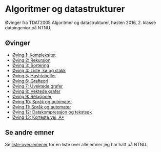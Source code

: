# Algoritmer og datastrukturer
Øvinger fra TDAT2005 Algoritmer og datastrukturer, høsten 2016, 2. klasse dataingeniør på NTNU.

## Øvinger
- [Øving 1: Kompleksitet](Øving%2001)
- [Øving 2: Rekursjon](Øving%2002)
- [Øving 3: Sortering](Øving%2003)
- [Øving 4: Liste, kø og stakk](Øving%2004)
- [Øving 5: Hashtabeller](Øving%2005)
- [Øving 6: Grafteori](Øving%2006)
- [Øving 7: Uvektede grafer](Øving%2007)
- [Øving 8: Vektede grafer](Øving%2008)
- [Øving 9: Relasjoner](Øving%2009)
- [Øving 10: Språk og automater](Øving%2010)
- [Øving 11: Språk og automater](Øving%2011)
- [Øving 12: Datakompressjon og tekstsøk](Øving%2012)
- [Øving 13: Korteste vei, A*](Øving%2013)

## Se andre emner
Se [liste-over-emener](https://github.com/knutkirkhorn/liste-over-emner) for en liste over alle emner jeg har hatt på NTNU.
